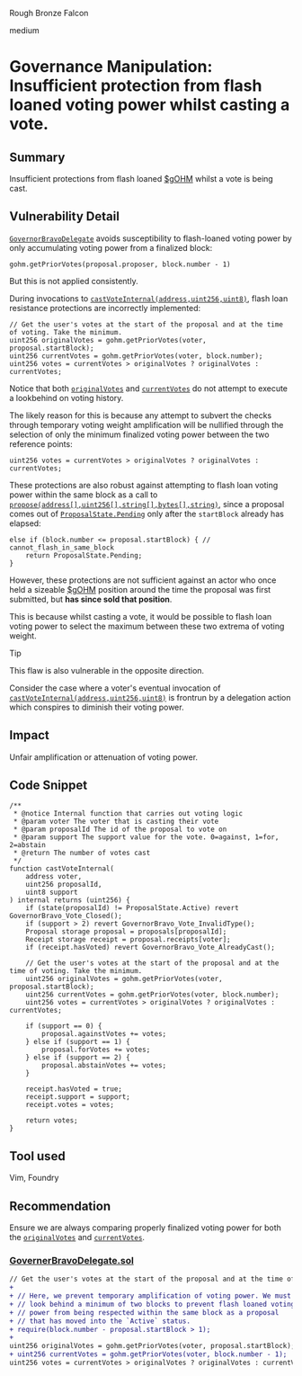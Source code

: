 Rough Bronze Falcon

medium

# Governance Manipulation: Insufficient protection from flash loaned voting power whilst casting a vote.

## Summary

Insufficient protections from flash loaned [$gOHM](https://etherscan.io/address/0x0ab87046fBb341D058F17CBC4c1133F25a20a52f) whilst a vote is being cast.

## Vulnerability Detail

[`GovernorBravoDelegate`](https://github.com/sherlock-audit/2024-01-olympus-on-chain-governance/blob/main/bophades/src/external/governance/GovernorBravoDelegate.sol) avoids susceptibility to flash-loaned voting power by only accumulating voting power from a finalized block:

```solidity
gohm.getPriorVotes(proposal.proposer, block.number - 1)
```

But this is not applied consistently.

During invocations to [`castVoteInternal(address,uint256,uint8)`](https://github.com/sherlock-audit/2024-01-olympus-on-chain-governance/blob/6171681cfeec8a24b0449f988b75908b5e640a35/bophades/src/external/governance/GovernorBravoDelegate.sol#L433C5-L437C7), flash loan resistance protections are incorrectly implemented:

```solidity
// Get the user's votes at the start of the proposal and at the time of voting. Take the minimum.
uint256 originalVotes = gohm.getPriorVotes(voter, proposal.startBlock);
uint256 currentVotes = gohm.getPriorVotes(voter, block.number);
uint256 votes = currentVotes > originalVotes ? originalVotes : currentVotes;
```

Notice that both [`originalVotes`](https://github.com/sherlock-audit/2024-01-olympus-on-chain-governance/blob/6171681cfeec8a24b0449f988b75908b5e640a35/bophades/src/external/governance/GovernorBravoDelegate.sol#L445) and [`currentVotes`](https://github.com/sherlock-audit/2024-01-olympus-on-chain-governance/blob/6171681cfeec8a24b0449f988b75908b5e640a35/bophades/src/external/governance/GovernorBravoDelegate.sol#L446) do not attempt to execute a lookbehind on voting history.

The likely reason for this is because any attempt to subvert the checks through temporary voting weight amplification will be nullified through the selection of only the minimum finalized voting power between the two reference points:

```solidity
uint256 votes = currentVotes > originalVotes ? originalVotes : currentVotes;
```

These protections are also robust against attempting to flash loan voting power within the same block as a call to [`propose(address[],uint256[],string[],bytes[],string)`](https://github.com/sherlock-audit/2024-01-olympus-on-chain-governance/blob/6171681cfeec8a24b0449f988b75908b5e640a35/bophades/src/external/governance/GovernorBravoDelegate.sol#L127C14-L133C6), since a proposal comes out of [`ProposalState.Pending`](https://github.com/sherlock-audit/2024-01-olympus-on-chain-governance/blob/6171681cfeec8a24b0449f988b75908b5e640a35/bophades/src/external/governance/abstracts/GovernorBravoStorage.sol#L79) only after the `startBlock` already has elapsed:

```solidity
else if (block.number <= proposal.startBlock) { // cannot_flash_in_same_block
    return ProposalState.Pending;
}
```

However, these protections are not sufficient against an actor who once held a sizeable [$gOHM](https://etherscan.io/address/0x0ab87046fBb341D058F17CBC4c1133F25a20a52f) position around the time the proposal was first submitted, but **has since sold that position**.

This is because whilst casting a vote, it would be possible to flash loan voting power to select the maximum between these two extrema of voting weight.

> [!TIP]
> This flaw is also vulnerable in the opposite direction.
>
> Consider the case where a voter's eventual invocation of [`castVoteInternal(address,uint256,uint8)`](https://github.com/sherlock-audit/2024-01-olympus-on-chain-governance/blob/6171681cfeec8a24b0449f988b75908b5e640a35/bophades/src/external/governance/GovernorBravoDelegate.sol#L433C5-L437C7) is frontrun by a delegation action which conspires to diminish their voting power.

## Impact

Unfair amplification or attenuation of voting power.

## Code Snippet

```solidity
/**
 * @notice Internal function that carries out voting logic
 * @param voter The voter that is casting their vote
 * @param proposalId The id of the proposal to vote on
 * @param support The support value for the vote. 0=against, 1=for, 2=abstain
 * @return The number of votes cast
 */
function castVoteInternal(
    address voter,
    uint256 proposalId,
    uint8 support
) internal returns (uint256) {
    if (state(proposalId) != ProposalState.Active) revert GovernorBravo_Vote_Closed();
    if (support > 2) revert GovernorBravo_Vote_InvalidType();
    Proposal storage proposal = proposals[proposalId];
    Receipt storage receipt = proposal.receipts[voter];
    if (receipt.hasVoted) revert GovernorBravo_Vote_AlreadyCast();

    // Get the user's votes at the start of the proposal and at the time of voting. Take the minimum.
    uint256 originalVotes = gohm.getPriorVotes(voter, proposal.startBlock);
    uint256 currentVotes = gohm.getPriorVotes(voter, block.number);
    uint256 votes = currentVotes > originalVotes ? originalVotes : currentVotes;

    if (support == 0) {
        proposal.againstVotes += votes;
    } else if (support == 1) {
        proposal.forVotes += votes;
    } else if (support == 2) {
        proposal.abstainVotes += votes;
    }

    receipt.hasVoted = true;
    receipt.support = support;
    receipt.votes = votes;

    return votes;
}
```

## Tool used

Vim, Foundry

## Recommendation

Ensure we are always comparing properly finalized voting power for both the  [`originalVotes`](https://github.com/sherlock-audit/2024-01-olympus-on-chain-governance/blob/6171681cfeec8a24b0449f988b75908b5e640a35/bophades/src/external/governance/GovernorBravoDelegate.sol#L445) and [`currentVotes`](https://github.com/sherlock-audit/2024-01-olympus-on-chain-governance/blob/6171681cfeec8a24b0449f988b75908b5e640a35/bophades/src/external/governance/GovernorBravoDelegate.sol#L446).

### [GovernerBravoDelegate.sol](https://github.com/sherlock-audit/2024-01-olympus-on-chain-governance/blob/main/bophades/src/external/governance/GovernorBravoDelegate.sol)

```diff
// Get the user's votes at the start of the proposal and at the time of voting. Take the minimum.
+
+ // Here, we prevent temporary amplification of voting power. We must
+ // look behind a minimum of two blocks to prevent flash loaned voting
+ // power from being respected within the same block as a proposal
+ // that has moved into the `Active` status.
+ require(block.number - proposal.startBlock > 1);
+
uint256 originalVotes = gohm.getPriorVotes(voter, proposal.startBlock);
+ uint256 currentVotes = gohm.getPriorVotes(voter, block.number - 1);
uint256 votes = currentVotes > originalVotes ? originalVotes : currentVotes;
```
